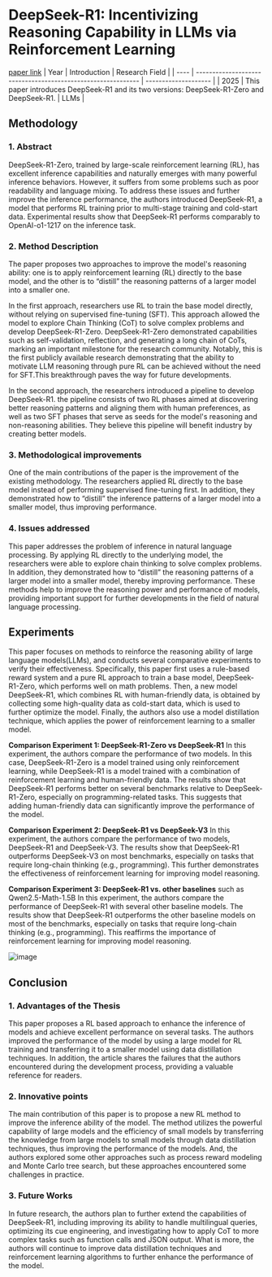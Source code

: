 # DeepSeek-R1: Incentivizing Reasoning Capability in LLMs via Reinforcement Learning
[paper link](https://arxiv.org/pdf/2501.12948) 
| Year | Introduction                                                         | Research Field                 |
| ---- | ------------------------------------------------------------ | -------------------- |
| 2025 |  This paper introduces DeepSeek-R1 and its two versions: DeepSeek-R1-Zero and DeepSeek-R1.         | LLMs         |

## Methodology

### 1. Abstract
DeepSeek-R1-Zero, trained by large-scale reinforcement learning (RL), has excellent inference capabilities and naturally emerges with many powerful inference behaviors. However, it suffers from some problems such as poor readability and language mixing. To address these issues and further improve the inference performance, the authors introduced DeepSeek-R1, a model that performs RL training prior to multi-stage training and cold-start data. Experimental results show that DeepSeek-R1 performs comparably to OpenAI-o1-1217 on the inference task.

### 2. Method Description 
The paper proposes two approaches to improve the model's reasoning ability: one is to apply reinforcement learning (RL) directly to the base model, and the other is to “distill” the reasoning patterns of a larger model into a smaller one.

In the first approach, researchers use RL to train the base model directly, without relying on supervised fine-tuning (SFT). This approach allowed the model to explore Chain Thinking (CoT) to solve complex problems and develop DeepSeek-R1-Zero. DeepSeek-R1-Zero demonstrated capabilities such as self-validation, reflection, and generating a long chain of CoTs, marking an important milestone for the research community. Notably, this is the first publicly available research demonstrating that the ability to motivate LLM reasoning through pure RL can be achieved without the need for SFT.This breakthrough paves the way for future developments.

In the second approach, the researchers introduced a pipeline to develop DeepSeek-R1. the pipeline consists of two RL phases aimed at discovering better reasoning patterns and aligning them with human preferences, as well as two SFT phases that serve as seeds for the model's reasoning and non-reasoning abilities. They believe this pipeline will benefit industry by creating better models.

### 3. Methodological improvements
One of the main contributions of the paper is the improvement of the existing methodology. The researchers applied RL directly to the base model instead of performing supervised fine-tuning first. In addition, they demonstrated how to “distill” the inference patterns of a larger model into a smaller model, thus improving performance.

### 4. Issues addressed 
This paper addresses the problem of inference in natural language processing. By applying RL directly to the underlying model, the researchers were able to explore chain thinking to solve complex problems. In addition, they demonstrated how to “distill” the reasoning patterns of a larger model into a smaller model, thereby improving performance. These methods help to improve the reasoning power and performance of models, providing important support for further developments in the field of natural language processing.

## Experiments
This paper focuses on methods to reinforce the reasoning ability of large language models(LLMs), and conducts several comparative experiments to verify their effectiveness. Specifically, this paper first uses a rule-based reward system and a pure RL approach to train a base model, DeepSeek-R1-Zero, which performs well on math problems. Then, a new model DeepSeek-R1, which combines RL with human-friendly data, is obtained by collecting some high-quality data as cold-start data, which is used to further optimize the model. Finally, the authors also use a model distillation technique, which applies the power of reinforcement learning to a smaller model.

**Comparison Experiment 1: DeepSeek-R1-Zero vs DeepSeek-R1** In this experiment, the authors compare the performance of two models. In this case, DeepSeek-R1-Zero is a model trained using only reinforcement learning, while DeepSeek-R1 is a model trained with a combination of reinforcement learning and human-friendly data. The results show that DeepSeek-R1 performs better on several benchmarks relative to DeepSeek-R1-Zero, especially on programming-related tasks. This suggests that adding human-friendly data can significantly improve the performance of the model.

**Comparison Experiment 2: DeepSeek-R1 vs DeepSeek-V3** In this experiment, the authors compare the performance of two models, DeepSeek-R1 and DeepSeek-V3. The results show that DeepSeek-R1 outperforms DeepSeek-V3 on most benchmarks, especially on tasks that require long-chain thinking (e.g., programming). This further demonstrates the effectiveness of reinforcement learning for improving model reasoning.

**Comparison Experiment 3: DeepSeek-R1 vs. other baselines** such as Qwen2.5-Math-1.5B In this experiment, the authors compare the performance of DeepSeek-R1 with several other baseline models. The results show that DeepSeek-R1 outperforms the other baseline models on most of the benchmarks, especially on tasks that require long-chain thinking (e.g., programming). This reaffirms the importance of reinforcement learning for improving model reasoning.

![image](https://github.com/user-attachments/assets/414756d8-2fd5-46e3-b478-ae04d84b2125)

## Conclusion

### 1. Advantages of the Thesis
This paper proposes a RL based approach to enhance the inference of models and achieve excellent performance on several tasks. The authors improved the performance of the model by using a large model for RL training and transferring it to a smaller model using data distillation techniques. In addition, the article shares the failures that the authors encountered during the development process, providing a valuable reference for readers.

### 2. Innovative points
The main contribution of this paper is to propose a new RL method to improve the inference ability of the model. The method utilizes the powerful capability of large models and the efficiency of small models by transferring the knowledge from large models to small models through data distillation techniques, thus improving the performance of the models. And, the authors explored some other approaches such as process reward modeling and Monte Carlo tree search, but these approaches encountered some challenges in practice.

### 3. Future Works
In future research, the authors plan to further extend the capabilities of DeepSeek-R1, including improving its ability to handle multilingual queries, optimizing its cue engineering, and investigating how to apply CoT to more complex tasks such as function calls and JSON output. What is more, the authors will continue to improve data distillation techniques and reinforcement learning algorithms to further enhance the performance of the model.   
